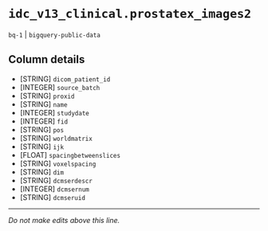 # `idc_v13_clinical.prostatex_images2`
`bq-1` | `bigquery-public-data`

## Column details
* [STRING]    `dicom_patient_id`
* [INTEGER]   `source_batch`
* [STRING]    `proxid`
* [STRING]    `name`
* [INTEGER]   `studydate`
* [INTEGER]   `fid`
* [STRING]    `pos`
* [STRING]    `worldmatrix`
* [STRING]    `ijk`
* [FLOAT]     `spacingbetweenslices`
* [STRING]    `voxelspacing`
* [STRING]    `dim`
* [STRING]    `dcmserdescr`
* [INTEGER]   `dcmsernum`
* [STRING]    `dcmseruid`

-------------------------------------------------------------------------------
*Do not make edits above this line.*
